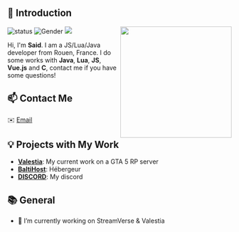## 👋 Introduction

<img align='right' src='https://avatars.githubusercontent.com/u/178090845?v=4' width='250"'>

![status](https://img.shields.io/badge/status-up-brightgreen) ![Gender](https://img.shields.io/badge/gender-%F0%9F%A4%B5-lightgrey) ![](https://visitor-badge.glitch.me/badge?page_id=github.com/Ekinoxx0)

Hi, I'm **Said**. I am a JS/Lua/Java developer from Rouen, France.
I do some works with **Java**, **Lua**, **JS**, **Vue.js** and **C**, contact me if you have some questions!

## 📫 Contact Me 

✉️ [Email](mailto:imodzbobby13@gmail.fr) 

## 💡 Projects with My Work

- [**Valestia**](https://discord.gg/SH7CDP4hXT): My current work on a GTA 5 RP server
- [**BaltiHost**](https://discord.gg/4sychhgHeY): Hébergeur
- [**DISCORD**](https://discord.gg/ujKHmF4Ngp): My discord

## 📚 General

- 🔭 I’m currently working on StreamVerse & Valestia
